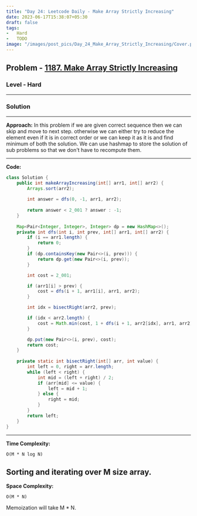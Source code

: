 ```yaml
---
title: "Day 24: Leetcode Daily - Make Array Strictly Increasing"
date: 2023-06-17T15:38:07+05:30
draft: false
tags:
-   Hard
-   TODO
image: "/images/post_pics/Day_24_Make_Array_Strictly_Increasing/Cover.png"
---
```



## Problem - [1187. Make Array Strictly Increasing](https://leetcode.com/problems/make-array-strictly-increasing/)

### Level - Hard
---

### Solution

---
**Approach:**
In this problem if we are given correct sequence then we can skip and move to next step. otherwise we can either try to reduce the element even if it is in correct order or we can keep it as it is and find minimum of both the solution. We can use hashmap to store the solution of sub problems so that we don't have to recompute them.

---

**Code:**

```java
class Solution { 
    public int makeArrayIncreasing(int[] arr1, int[] arr2) {
        Arrays.sort(arr2);
        
        int answer = dfs(0, -1, arr1, arr2);
        
        return answer < 2_001 ? answer : -1;
    }
    
    Map<Pair<Integer, Integer>, Integer> dp = new HashMap<>();
    private int dfs(int i, int prev, int[] arr1, int[] arr2) {
        if (i == arr1.length) {
            return 0;
        }
        if (dp.containsKey(new Pair<>(i, prev))) {
            return dp.get(new Pair<>(i, prev));
        }

        int cost = 2_001;

        if (arr1[i] > prev) {
            cost = dfs(i + 1, arr1[i], arr1, arr2);
        }

        int idx = bisectRight(arr2, prev);

        if (idx < arr2.length) {
            cost = Math.min(cost, 1 + dfs(i + 1, arr2[idx], arr1, arr2));
        }

        dp.put(new Pair<>(i, prev), cost);
        return cost;
    }
    
    private static int bisectRight(int[] arr, int value) {
        int left = 0, right = arr.length;
        while (left < right) {
            int mid = (left + right) / 2;
            if (arr[mid] <= value) {
                left = mid + 1;
            } else {
                right = mid;
            }
        }
        return left;
    } 
}

```
---

**Time Complexity:**
```
O(M * N log N)
```
Sorting and iterating over M size array.
---

**Space Complexity:**
```
O(M * N)
```
Memoization will take M * N.

